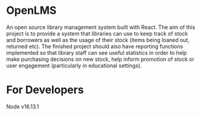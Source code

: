# OpenLMS

An open source library management system built with React. The aim of this project is to provide a system that libraries can use to keep track of stock and borrowers as well as the usage of their stock (items being loaned out, returned etc). The finished project should also have reporting functions implemented so that library staff can see useful statistics in order to help make purchasing decisions on new stock, help inform promotion of stock or user engagement (particularly in educational settings).

# For Developers

Node v16.13.1
